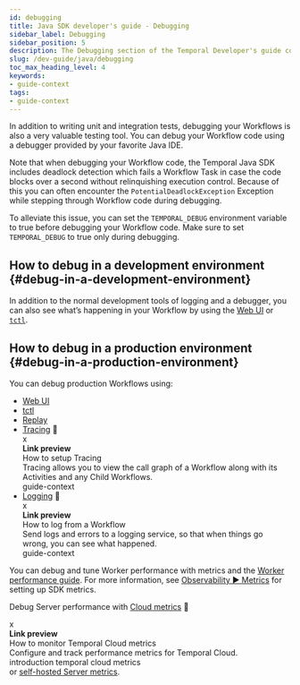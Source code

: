 ```yaml
---
id: debugging
title: Java SDK developer's guide - Debugging
sidebar_label: Debugging
sidebar_position: 5
description: The Debugging section of the Temporal Developer's guide covers the many ways to debug your application.
slug: /dev-guide/java/debugging
toc_max_heading_level: 4
keywords:
- guide-context
tags:
- guide-context
---
```


<!-- THIS FILE IS GENERATED. DO NOT EDIT THIS FILE DIRECTLY -->

In addition to writing unit and integration tests, debugging your Workflows is also a very valuable testing tool.
You can debug your Workflow code using a debugger provided by your favorite Java IDE.

Note that when debugging your Workflow code, the Temporal Java SDK includes deadlock detection which fails a Workflow Task in case the code blocks over a second without relinquishing execution control.
Because of this you can often encounter the `PotentialDeadlockException` Exception while stepping through Workflow code during debugging.

To alleviate this issue, you can set the `TEMPORAL_DEBUG` environment variable to true before debugging your Workflow code. Make sure to set `TEMPORAL_DEBUG` to true only during debugging.

## How to debug in a development environment {#debug-in-a-development-environment}

In addition to the normal development tools of logging and a debugger, you can also see what’s happening in your Workflow by using the [Web UI](/web-ui) or [`tctl`](/tctl-v1).

## How to debug in a production environment {#debug-in-a-production-environment}

You can debug production Workflows using:

- [Web UI](/web-ui)
- [tctl](/tctl-v1)
- [Replay](#replay)
- [Tracing](/dev-guide/java/observability#tracing) <span id="i-f1e48f24-0092-49b1-8f67-b01792109ff6" class="clickable-i clickable-link-preview">🔗</span><div id="preview-modal-f1e48f24-0092-49b1-8f67-b01792109ff6" class="preview-modal"><div class="modal-header"><div id="x-f1e48f24-0092-49b1-8f67-b01792109ff6" class="clickable-x clickable-link-preview">x</div><b>Link preview</b></div><div class="preview-modal-title">How to setup Tracing</div><div class="preview-modal-description">Tracing allows you to view the call graph of a Workflow along with its Activities and any Child Workflows.</div><div class="preview-modal-tags"><span class="preview-modal-tag">guide-context</span></div></div>
- [Logging](/dev-guide/java/observability#logging) <span id="i-8053d8f2-9f91-45ad-a4bd-3af59c3de010" class="clickable-i clickable-link-preview">🔗</span><div id="preview-modal-8053d8f2-9f91-45ad-a4bd-3af59c3de010" class="preview-modal"><div class="modal-header"><div id="x-8053d8f2-9f91-45ad-a4bd-3af59c3de010" class="clickable-x clickable-link-preview">x</div><b>Link preview</b></div><div class="preview-modal-title">How to log from a Workflow</div><div class="preview-modal-description">Send logs and errors to a logging service, so that when things go wrong, you can see what happened.</div><div class="preview-modal-tags"><span class="preview-modal-tag">guide-context</span></div></div>

You can debug and tune Worker performance with metrics and the [Worker performance guide](/dev-guide/worker-performance).
For more information, see [Observability ▶️ Metrics](/dev-guide/java/observability#metrics) for setting up SDK metrics.

Debug Server performance with [Cloud metrics](/cloud/metrics#) <span id="i-e7611e46-6d6f-4359-8586-6872e103b17e" class="clickable-i clickable-link-preview">🔗</span><div id="preview-modal-e7611e46-6d6f-4359-8586-6872e103b17e" class="preview-modal"><div class="modal-header"><div id="x-e7611e46-6d6f-4359-8586-6872e103b17e" class="clickable-x clickable-link-preview">x</div><b>Link preview</b></div><div class="preview-modal-title">How to monitor Temporal Cloud metrics</div><div class="preview-modal-description">Configure and track performance metrics for Temporal Cloud.</div><div class="preview-modal-tags"><span class="preview-modal-tag">introduction</span> <span class="preview-modal-tag">temporal cloud</span> <span class="preview-modal-tag">metrics</span></div></div> or [self-hosted Server metrics](/kb/legacy-oss-prod-deploy#scaling-and-metrics).
